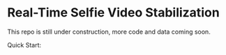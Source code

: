 # Real-Time Selfie Video Stabilization

This repo is still under construction, more code and data coming soon.

Quick Start:
